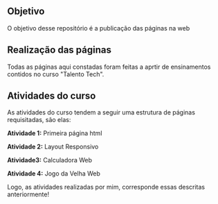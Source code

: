 ## Objetivo

O objetivo desse repositório é a publicação das páginas na web

## Realização das páginas

Todas as páginas aqui constadas foram feitas a aprtir de ensinamentos contidos no curso "Talento Tech".

## Atividades do curso

As atividades do curso tendem a seguir uma estrutura de páginas requisitadas, são elas:

**Atividade 1:** Primeira página html

**Atividade 2:** Layout Responsivo

**Atividade3:** Calculadora Web

**Atividade 4:** Jogo da Velha Web

Logo, as atividades realizadas por mim, corresponde essas descritas anteriormente!

